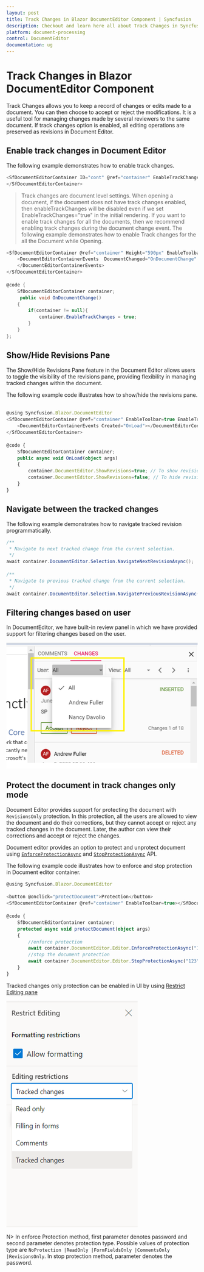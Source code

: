 ```yaml
---
layout: post
title: Track Changes in Blazor DocumentEditor Component | Syncfusion
description: Checkout and learn here all about Track Changes in Syncfusion Blazor DocumentEditor component and more.
platform: document-processing
control: DocumentEditor
documentation: ug
---
```


# Track Changes in Blazor DocumentEditor Component

Track Changes allows you to keep a record of changes or edits made to a document. You can then choose to accept or reject the modifications. It is a useful tool for managing changes made by several reviewers to the same document. If track changes option is enabled, all editing operations are preserved as revisions in Document Editor.

## Enable track changes in Document Editor

The following example demonstrates how to enable track changes.

```csharp
<SfDocumentEditorContainer ID="cont" @ref="container" EnableTrackChanges="true" EnableToolbar="true">
</SfDocumentEditorContainer>
```
>Track changes are document level settings. When opening a document, if the document does not have track changes enabled, then enableTrackChanges will be disabled even if we set EnableTrackChanges="true" in the initial rendering. If you want to enable track changes for all the documents, then we recommend enabling track changes during the document change event. The following example demonstrates how to enable Track changes for the all the Document while Opening.

```csharp
<SfDocumentEditorContainer @ref="container" Height="590px" EnableToolbar=true>
    <DocumentEditorContainerEvents  DocumentChanged="OnDocumentChange" >
    </DocumentEditorContainerEvents>
</SfDocumentEditorContainer>
 
@code { 
    SfDocumentEditorContainer container; 
     public void OnDocumentChange()
    {
        if(container != null){
            container.EnableTrackChanges = true;
        }
    }
};
```

## Show/Hide Revisions Pane
 
The Show/Hide Revisions Pane feature in the Document Editor allows users to toggle the visibility of the revisions pane, providing flexibility in managing tracked changes within the document.
 
The following example code illustrates how to show/hide the revisions pane.

```typescript

@using Syncfusion.Blazor.DocumentEditor
<SfDocumentEditorContainer @ref="container" EnableToolbar=true EnableTrackChanges=true>
    <DocumentEditorContainerEvents Created="OnLoad"></DocumentEditorContainerEvents>
</SfDocumentEditorContainer>

@code {
    SfDocumentEditorContainer container;
    public async void OnLoad(object args)
    {
        container.DocumentEditor.ShowRevisions=true; // To show revisions pane
        container.DocumentEditor.ShowRevisions=false; // To hide revisions pane
    }
}

```


## Navigate between the tracked changes

The following example demonstrates how to navigate tracked revision programmatically.

```csharp
/**
 * Navigate to next tracked change from the current selection.
 */
await container.DocumentEditor.Selection.NavigateNextRevisionAsync();

/**
 * Navigate to previous tracked change from the current selection.
 */
await container.DocumentEditor.Selection.NavigatePreviousRevisionAsync();
```

## Filtering changes based on user

In DocumentEditor, we have built-in review panel in which we have provided support for filtering changes based on the user.

![Track changes in Blazor DocumentEditor](images/track-changes.png)

## Protect the document in track changes only mode

Document Editor provides support for protecting the document with `RevisionsOnly` protection. In this protection, all the users are allowed to view the document and do their corrections, but they cannot accept or reject any tracked changes in the document. Later, the author can view their corrections and accept or reject the changes.

Document editor provides an option to protect and unprotect document using [`EnforceProtectionAsync`](https://help.syncfusion.com/cr/blazor/Syncfusion.Blazor.DocumentEditor.EditorModule.html#Syncfusion_Blazor_DocumentEditor_EditorModule_EnforceProtectionAsync_System_String_Syncfusion_Blazor_DocumentEditor_ProtectionType_) and [`StopProtectionAsync`](https://help.syncfusion.com/cr/blazor/Syncfusion.Blazor.DocumentEditor.EditorModule.html#Syncfusion_Blazor_DocumentEditor_EditorModule_StopProtectionAsync_System_String_) API.

The following example code illustrates how to enforce and stop protection in Document editor container.

```typescript
@using Syncfusion.Blazor.DocumentEditor

<button @onclick="protectDocument">Protection</button>
<SfDocumentEditorContainer @ref="container" EnableToolbar=true></SfDocumentEditorContainer>

@code {
    SfDocumentEditorContainer container;
    protected async void protectDocument(object args)
    {
        //enforce protection
        await container.DocumentEditor.Editor.EnforceProtectionAsync("123", ProtectionType.RevisionsOnly);
        //stop the document protection
        await container.DocumentEditor.Editor.StopProtectionAsync("123");
    }
}
```

Tracked changes only protection can be enabled in UI by using [Restrict Editing pane](./restrict-editing)

![Enable track changes only protection](images/tracked-changes.png)

N> In enforce Protection method, first parameter denotes password and second parameter denotes protection type. Possible values of protection type are `NoProtection |ReadOnly |FormFieldsOnly |CommentsOnly |RevisionsOnly`. In stop protection method, parameter denotes the password.
